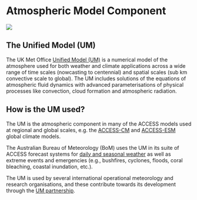# <div class="highlight-bg"> Atmospheric Model Component </div>

<!-- {% include "call_contribute.md" %} -->

<!-- ![Atmosphere Component Logo](../../assets/component-logos/components-without-titles/ACCESS icon ATMOSPHERE.png){align=right width=40%} -->

<img src = "../../../assets/component-logos/component-maps/atmosphere-component-map.png" class="white-background"></img>

## The Unified Model (UM)

The UK Met Office [Unified Model (UM)][um-web] is a numerical model of the atmosphere used for both weather and climate applications across a wide range of time scales (nowcasting to centennial) and spatial scales (sub km convective scale to global). The UM includes solutions of the equations of atmospheric fluid dynamics with advanced parameterisations of physical processes like convection, cloud formation and atmospheric radiation. 

## How is the UM used?

The UM is the atmospheric component in many of the ACCESS models used at regional and global scales, e.g. the [ACCESS-CM](../configurations/access-cm.md) and [ACCESS-ESM](../configurations/access-esm.md) global climate models. 

The Australian Bureau of Meteorology (BoM) uses the UM in its suite of ACCESS forecast systems for [daily and seasonal weather][bom-forecasts] as well as extreme events and emergencies (e.g., bushfires, cyclones, floods, coral bleaching, coastal inundation, etc.).

The UM is used by several international operational meteorology and research organisations, and these contribute towards its development through the [UM partnership][metoffice-web].

<!--### Useful links
[STASH register](metoffice-stash-register): Metadata reference for the outputs variables. 
[metoffice-stash-register]: https://reference.metoffice.gov.uk/um/_stash
-->

[um-web]: https://www.metoffice.gov.uk/research/approach/modelling-systems/unified-model
[metoffice-web]: https://www.metoffice.gov.uk/research/approach/collaboration/unified-model/partnership
[bom-forecasts]: http://www.bom.gov.au/australia/charts/viewer/

